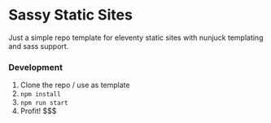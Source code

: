 # Sassy Static Sites

Just a simple repo template for eleventy static sites with nunjuck templating and sass support.

### Development

1. Clone the repo / use as template
2. `npm install`
3. `npm run start`
4. Profit! $$$
